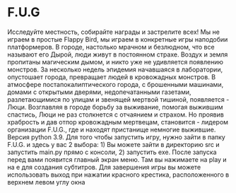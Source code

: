 # F.U.G
Исследуйте местность, собирайте награды и застрелите всех! Мы не играем в простые Flappy Bird, мы играем в конкретные игры наподобии платформеров. 
В городе, настолько мрачном и безлюдном, что все называют его Дырой, люди живут в постоянном страхе. Воздух и земля пропитаны магическим дымом, и никто уже не удивляется появлению монстров. 
За несколько недель эпидемия начавшаяся в лаборатории, опустошает города, превращает людей в кровожадных монстров. В атмосфере постапокалиптического города, с брошенными машинами, домами с открытыми дверями, недопечатанными газетами, разлетающимися по улицам и звенящей мертвой тишиной, появляется - Люци.  Возглавляя в городе борьбу за выживание, помогая выжившим спастись, Люци не раз столкнется с отчаянием и страхом. Но проявив храбрость и дав отпор кровожадным мертвецам, становится  - лидером организации F.U.G., где и находят пристанище немногие выжившие.
Версия python 3.9. Для того чтобы запустить игру, нужно зайти в папку F.U.G. и здесь у вас 2 выбора: 1) Вы можете зайти в директорию src и запустить main.py прямо с консоли, 2) запустить exe. После запуска  перед вами  появится главный экран меню. Там вы нажимаете на play и на e для создания субтитров. Для завершения игры вы можете использовать выход при нажатии красного крестика, расположенного в верхнем левом углу окна
